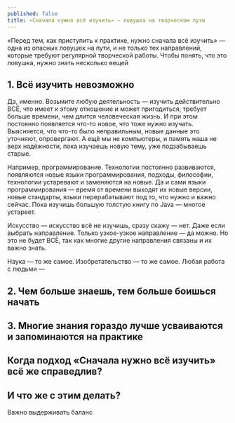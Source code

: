 ```yaml
---
published: false
title: «Сначала нужно всё изучить» — ловушка на творческом пути
---
```

«Перед тем, как приступить к практике, нужно сначала всё изучить» — одна из опасных ловушек на пути, и не только тех направлений, которые требуют регулярной творческой работы. Чтобы понять, что это ловушка, нужно знать несколько вещей

## 1. Всё изучить невозможно

Да, именно. Возьмите любую деятельность — изучить действительно ВСЁ, что имеет к этому отношение и может пригодиться, требует больше времени, чем длится человеческая жизнь. И при этом постоянно появляется что-то новое, что тоже нужно изучать. Выясняется, что что-то было неправильным, новые данные это уточняют, опровергают. А ещё мы не компьютеры, и память наша не верх надёжности, пока изучаешь новую тему, уже подзабываешь старые.

Например, программирование. Технологии постоянно развиваются, появляются новые языки программирования, подходы, философии, технологии устаревают и заменяются на новые. Да и сами языки программирования — время от времени выходят их новые версии, новые стандарты, языки перерабатывают под то, что нужно и важно сейчас. Пока изучишь большую толстую книгу по Java — многое устареет.

Искусство — искусство всё не изучишь, сразу скажу — нет. Даже если выбрать направление. Только узкое-узкое направление — да можно. Но это не будет ВСЁ, так как многие другие направления связаны и их важно знать. 

Наука — то же самое. Изобретательство — то же самое. Любая работа с людьми — 

## 2. Чем больше знаешь, тем больше боишься начать

## 3. Многие знания гораздо лучше усваиваются и запоминаются на практике

## Когда подход «Сначала нужно всё изучить» всё же справедлив?

## И что же с этим делать?

Важно выдерживать баланс

